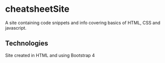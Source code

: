 # cheatsheetSite
A site containing code snippets and info covering basics of HTML, CSS and javascript.

## Technologies
Site created in HTML and using Bootstrap 4
